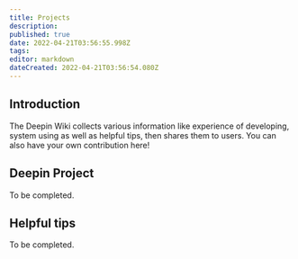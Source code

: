 ```yaml
---
title: Projects
description: 
published: true
date: 2022-04-21T03:56:55.998Z
tags: 
editor: markdown
dateCreated: 2022-04-21T03:56:54.080Z
---
```



## Introduction

The Deepin Wiki collects various information like experience of developing, system using  as well as helpful tips, then shares them to users. You can also have your own contribution here!

## Deepin Project

To be completed.

## Helpful tips

To be completed.